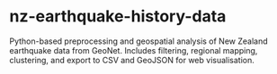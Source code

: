 # nz-earthquake-history-data
Python-based preprocessing and geospatial analysis of New Zealand earthquake data from GeoNet. Includes filtering, regional mapping, clustering, and export to CSV and GeoJSON for web visualisation.
